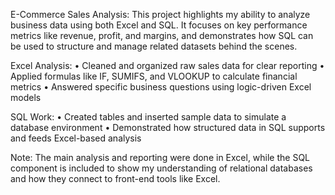E-Commerce Sales Analysis:
This project highlights my ability to analyze business data using both Excel and SQL. It focuses on key performance metrics like revenue, profit, and margins, and demonstrates how SQL can be used to structure and manage related datasets behind the scenes.

Excel Analysis:
	•	Cleaned and organized raw sales data for clear reporting
	•	Applied formulas like IF, SUMIFS, and VLOOKUP to calculate financial metrics
	•	Answered specific business questions using logic-driven Excel models

SQL Work:
	•	Created tables and inserted sample data to simulate a database environment
	•	Demonstrated how structured data in SQL supports and feeds Excel-based analysis

Note: The main analysis and reporting were done in Excel, while the SQL component is included to show my understanding of relational databases and how they connect to front-end tools like Excel.

